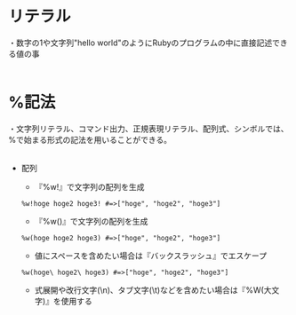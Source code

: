 # リテラル
・数字の1や文字列"hello world"のようにRubyのプログラムの中に直接記述できる値の事<br><br>

# %記法
・文字列リテラル、コマンド出力、正規表現リテラル、配列式、シンボルでは、 %で始まる形式の記法を用いることができる。<br><br>

- 配列<br>
  - 『%w!』で文字列の配列を生成<br>
  ```
  %w!hoge hoge2 hoge3! #=>["hoge", "hoge2", "hoge3"]
  ```
  
  - 『%w()』で文字列の配列を生成<br>
  ```
  %w(hoge hoge2 hoge3) #=>["hoge", "hoge2", "hoge3"]
  ```
  
  - 値にスペースを含めたい場合は『バックスラッシュ』でエスケープ<br>
  ```
  %w(hoge\ hoge2\ hoge3) #=>["hoge", "hoge2", "hoge3"]
  ```
  
  - 式展開や改行文字(\n)、タブ文字(\t)などを含めたい場合は『%W(大文字)』を使用する<br>
